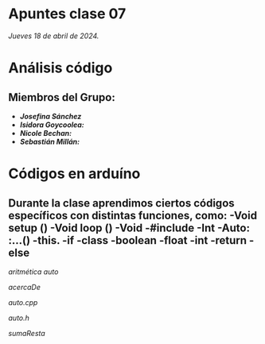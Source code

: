 # Apuntes clase 07
*Jueves 18 de abril de 2024.*


# Análisis código
## Miembros del Grupo:
- ***Josefina Sánchez***
- ***Isidora Goycoolea:***
- ***Nicole Bechan:***
- ***Sebastián Millán:***

# Códigos en arduíno 
Durante la clase aprendimos ciertos códigos específicos con distintas funciones, como:
-Void setup ()
-Void loop ()
-Void
-#include
-Int
-Auto: :...()
-this.
-if
-class
-boolean
-float
-int
-return
-else
-
*aritmética auto*

*acercaDe*

*auto.cpp*

*auto.h*

*sumaResta*

